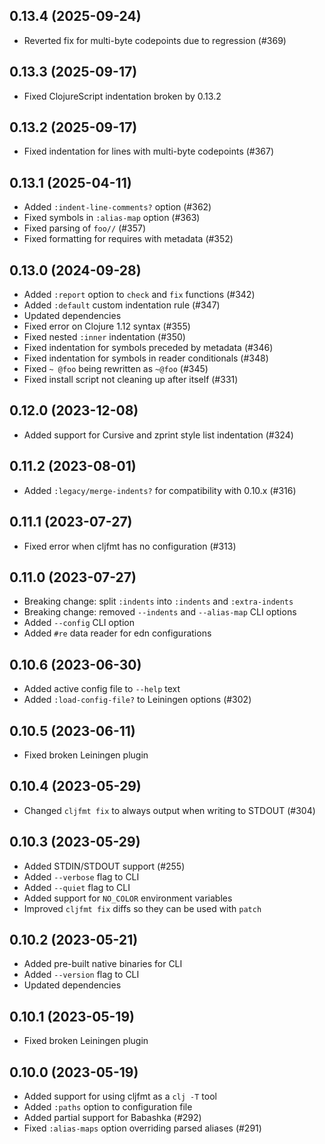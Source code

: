 ## 0.13.4 (2025-09-24)

- Reverted fix for multi-byte codepoints due to regression (#369)

## 0.13.3 (2025-09-17)

* Fixed ClojureScript indentation broken by 0.13.2

## 0.13.2 (2025-09-17)

- Fixed indentation for lines with multi-byte codepoints (#367)

## 0.13.1 (2025-04-11)

- Added `:indent-line-comments?` option (#362)
- Fixed symbols in `:alias-map` option (#363)
- Fixed parsing of `foo//` (#357)
- Fixed formatting for requires with metadata (#352)

## 0.13.0 (2024-09-28)

- Added `:report` option to `check` and `fix` functions (#342)
- Added `:default` custom indentation rule (#347)
- Updated dependencies
- Fixed error on Clojure 1.12 syntax (#355)
- Fixed nested `:inner` indentation (#350)
- Fixed indentation for symbols preceded by metadata (#346)
- Fixed indentation for symbols in reader conditionals (#348)
- Fixed `~ @foo` being rewritten as `~@foo` (#345)
- Fixed install script not cleaning up after itself (#331)

## 0.12.0 (2023-12-08)

- Added support for Cursive and zprint style list indentation (#324)

## 0.11.2 (2023-08-01)

- Added `:legacy/merge-indents?` for compatibility with 0.10.x (#316)

## 0.11.1 (2023-07-27)

- Fixed error when cljfmt has no configuration (#313)

## 0.11.0 (2023-07-27)

- Breaking change: split `:indents` into `:indents` and `:extra-indents`
- Breaking change: removed `--indents` and `--alias-map` CLI options
- Added `--config` CLI option
- Added `#re` data reader for edn configurations

## 0.10.6 (2023-06-30)

- Added active config file to `--help` text
- Added `:load-config-file?` to Leiningen options (#302)

## 0.10.5 (2023-06-11)

- Fixed broken Leiningen plugin

## 0.10.4 (2023-05-29)

- Changed `cljfmt fix` to always output when writing to STDOUT (#304)

## 0.10.3 (2023-05-29)

- Added STDIN/STDOUT support (#255)
- Added `--verbose` flag to CLI
- Added `--quiet` flag to CLI
- Added support for `NO_COLOR` environment variables
- Improved `cljfmt fix` diffs so they can be used with `patch`

## 0.10.2 (2023-05-21)

- Added pre-built native binaries for CLI
- Added `--version` flag to CLI
- Updated dependencies

## 0.10.1 (2023-05-19)

- Fixed broken Leiningen plugin

## 0.10.0 (2023-05-19)

- Added support for using cljfmt as a `clj -T` tool
- Added `:paths` option to configuration file
- Added partial support for Babashka (#292)
- Fixed `:alias-maps` option overriding parsed aliases (#291)
